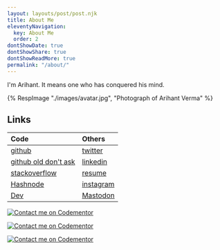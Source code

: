 ```yaml
---
layout: layouts/post/post.njk
title: About Me
eleventyNavigation:
  key: About Me
  order: 2
dontShowDate: true
dontShowShare: true
dontShowReadMore: true
permalink: "/about/"
---
```


I'm Arihant. It means one who has conquered his mind.

<div>
{% RespImage "./images/avatar.jpg", "Photograph of Arihant Verma" %}
</div>

<!-- I'm looking for my next web front end gig. My [resume](/resume). -->


## Links

| Code                                                                | Others                                                |
| :------------------------------------------------------------------ | :---------------------------------------------------- |
| [github](https://github.com/arihantverma)                           | [twitter](https://twitter.com/gdadsriver)             |
| [github old don't ask](https://github.com/gdad-s-river)             | [linkedin](https://www.linkedin.com/in/arihantverma/) |
| [stackoverflow](https://stackoverflow.com/users/5106072/gdadsriver) | [resume](/resume)                                     |
| [Hashnode](https://tech.arihantverma.com)                           | [instagram](https://instagram.com/gdadsriver/)        |
| [Dev](https://dev.to/arihantverma)                                  | <a rel="me" href="https://hachyderm.io/@arihant">Mastodon</a> |

<!-- todo:
  1. add IRC username
  2. dev.to
  3. hashnode
 -->

[![Contact me on Codementor](https://www.codementor.io/m-badges/arihantverma/im-a-cm-b.svg)](https://www.codementor.io/@arihantverma?refer=badge)

[![Contact me on Codementor](https://www.codementor.io/m-badges/arihantverma/contact-me.svg)](https://www.codementor.io/@arihantverma?refer=badge)

[![Contact me on Codementor](https://www.codementor.io/m-badges/arihantverma/book-session.svg)](https://www.codementor.io/@arihantverma?refer=badge)